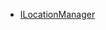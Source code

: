 
- [ILocationManager](https://android.googlesource.com/platform/frameworks/base/+/refs/heads/android15-release/location/java/android/location/ILocationManager.aidl)